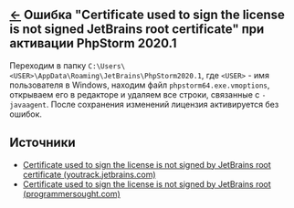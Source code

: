[&larr;](readme.md "Windows") Ошибка "Certificate used to sign the license is not signed JetBrains root certificate" при активации PhpStorm 2020.1
--------------------------------------------------------------------------------------------------------------------------------------------------

Переходим в папку `C:\Users\<USER>\AppData\Roaming\JetBrains\PhpStorm2020.1`, где `<USER>` - имя пользователя в Windows, находим файл `phpstorm64.exe.vmoptions`, открываем его в редакторе и удаляем все строки, связанные с `-javaagent`. После сохранения изменений лицензия активируется без ошибок.

<a name="sources"></a>
## Источники

- [Certificate used to sign the license is not signed by JetBrains root certificate (youtrack.jetbrains.com)](https://youtrack.jetbrains.com/issue/WEB-38698)
- [Certificate used to sign the license is not signed by JetBrains root (programmersought.com)](https://programmersought.com/article/35544133250/)